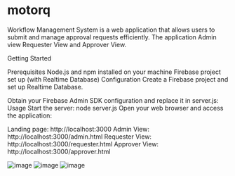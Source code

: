 # motorq
Workflow Management System is a web application that allows users to submit and manage approval requests efficiently. The application Admin view Requester View and Approver View.

Getting Started

Prerequisites
Node.js and npm installed on your machine
Firebase project set up (with Realtime Database)
Configuration
Create a Firebase project and set up Realtime Database.

Obtain your Firebase Admin SDK configuration and replace it in server.js:
Usage
Start the server: node server.js
Open your web browser and access the application:

Landing page: http://localhost:3000
Admin View: http://localhost:3000/admin.html
Requester View: http://localhost:3000/requester.html
Approver View: http://localhost:3000/approver.html


![image](https://github.com/poulomi-biswas/motorq/assets/94776150/ae3d6bd1-5790-4e72-90df-6952b178e7db)
![image](https://github.com/poulomi-biswas/motorq/assets/94776150/5e64b0a6-bfd8-466c-85a7-77e447b764bb)
![image](https://github.com/poulomi-biswas/motorq/assets/94776150/bdef2bc0-f3d2-4ed0-970d-c8e6fbee698d)







